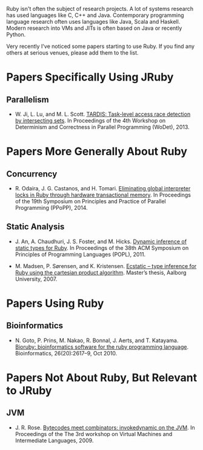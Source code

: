 Ruby isn't often the subject of research projects. A lot of systems research has used languages like C, C++ and Java. Contemporary programming language research often uses languages like Java, Scala and Haskell. Modern research into VMs and JITs is often based on Java or recently Python.

Very recently I've noticed some papers starting to use Ruby. If you find any others at serious venues, please add them to the list.

# Papers Specifically Using JRuby

## Parallelism

*   W. Ji, L. Lu, and M. L. Scott. [TARDIS: Task-level access race detection by intersecting sets](http://wodet.cs.washington.edu/wp-content/uploads/2013/03/wodet2013-final9.pdf). In Proceedings of the 4th Workshop on Determinism and Correctness in Parallel Programming (WoDet), 2013.

# Papers More Generally About Ruby

## Concurrency

*   R. Odaira, J. G. Castanos, and H. Tomari. [Eliminating global interpreter locks in Ruby through hardware transactional memory](http://researcher.watson.ibm.com/researcher/files/jp-ODAIRA/PPoPP2014_RubyGILHTM.pdf). In Proceedings of the 19th Symposium on Principles and Practice of Parallel Programming (PPoPP), 2014.

## Static Analysis

*   J. An, A. Chaudhuri, J. S. Foster, and M. Hicks. [Dynamic inference of static types for Ruby](http://www.cs.umd.edu/~jfoster/papers/popl11.pdf). In Proceedings of the 38th ACM Symposium on Principles of Programming Languages (POPL), 2011.

*   M. Madsen, P. Sørensen, and K. Kristensen. [Ecstatic – type inference for Ruby using the cartesian product algorithm](http://projekter.aau.dk/projekter/files/61071016/1181807983.pdf). Master’s thesis, Aalborg University, 2007.

# Papers Using Ruby

## Bioinformatics

*   N. Goto, P. Prins, M. Nakao, R. Bonnal, J. Aerts, and T. Katayama. [Bioruby: bioinformatics software for the ruby programming language](http://www.ncbi.nlm.nih.gov/pmc/articles/PMC2951089/pdf/btq475.pdf). Bioinformatics, 26(20):2617–9, Oct 2010.

# Papers Not About Ruby, But Relevant to JRuby

## JVM

*   J. R. Rose. [Bytecodes meet combinators: invokedynamic on the JVM](http://cr.openjdk.java.net/~jrose/pres/200910-VMIL.pdf). In Proceedings of the The 3rd workshop on Virtual Machines and Intermediate Languages, 2009.
